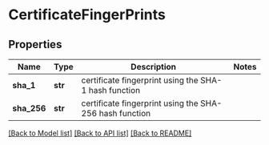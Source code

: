 # CertificateFingerPrints

## Properties
Name | Type | Description | Notes
------------ | ------------- | ------------- | -------------
**sha_1** | **str** | certificate fingerprint using the SHA-1 hash function | 
**sha_256** | **str** | certificate fingerprint using the SHA-256 hash function | 

[[Back to Model list]](../README.md#documentation-for-models) [[Back to API list]](../README.md#documentation-for-api-endpoints) [[Back to README]](../README.md)

